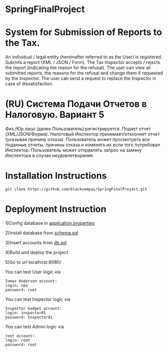 # SpringFinalProject

# System for Submission of Reports to the Tax.
An individual / legal entity (hereinafter referred to as the User) is registered. Submits a report (XML / JSON / Form). The Tax Inspector accepts / rejects the report (indicating the reason for the refusal). The user can view all submitted reports, the reasons for the refusal and change them if requested by the Inspector. The user can send a request to replace the Inspector in case of dissatisfaction.

# (RU) Система Подачи Отчетов в Налоговую. Вариант 5
Физ./Юр.лицо (далее Пользователь) регистрируется. Подает отчет (XML/JSON/Форма). Налоговый Инспектор принимает/отклоняет отчет (указывая причину отказа). Пользователь может просмотреть все поданные отчеты, причины отказа и изменять их если того потребовал Инспектор. Пользователь может отправлять запрос на замену Инспектора в случае неудовлетворения. 

# Installation Instructions 
```
git clone https://github.com/blacksempai/SpringFinalProject.git
```

# Deployment Instruction

1)Config database in [application.properties](src/main/resources/application.properties)

2)Install database from [schema.sql](database/schema.sql)

3)Insert accounts from [db.sql](database/db.sql)

4)Build and deploy the project

5)Go to url localhost:8080/



You can test User logic via 

```
Tomas Anderson account:
login: neo
password: root
```

You can test Inspector logic via 

```
Inspector Gadget account:
login: inspector01
password: Inspector01
```

You can test Admin logic via 

```
root account:
login: root
password: root
```
